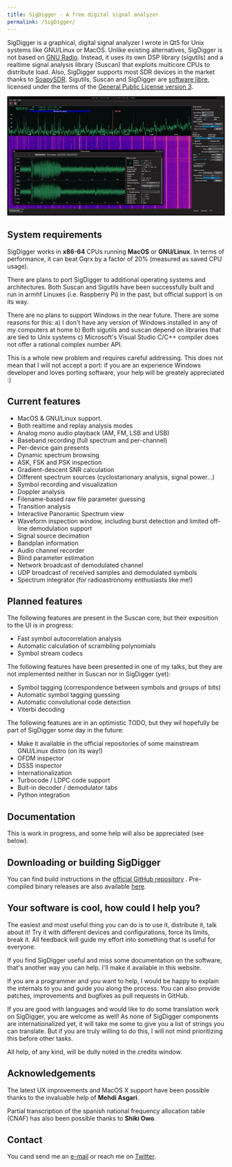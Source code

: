 ```yaml
---
title: SigDigger - A free digital signal analyzer
permalink: /SigDigger/
---
```


SigDigger is a graphical, digital signal analyzer I wrote in Qt5 for Unix systems like GNU/Linux or MacOS. Unlike existing  alternatives, SigDigger is not based on [GNU Radio](https://www.gnuradio.org/). Instead, it uses its own DSP library (sigutils) and a realtime signal analysis library (Suscan) that exploits multicore CPUs to distribute load. Also, SigDigger supports most SDR devices in the market thanks to [SoapySDR](https://github.com/pothosware/SoapySDR/wiki). Sigutils, Suscan and SigDigger are [software libre](https://en.wikipedia.org/wiki/Free_software), licensed under the terms of the [General Public License version 3](https://www.gnu.org/licenses/gpl-3.0.en.html).

![](images/SigDigger-0.1.png) 

## System requirements
SigDigger works in **x86-64** CPUs running **MacOS** or **GNU/Linux**. In terms of performance, it can beat Gqrx by a factor of 20% (measured as saved CPU usage).

There are plans to port SigDigger to additional operating systems and architectures. Both Suscan and Sigutils have been successfully built and run in armhf Linuxes (i.e. Raspberry Pi) in the past, but official support is on its way.

There are no plans to support Windows in the near future. There are some reasons for this:
a) I don't have any version of Windows installed in any of my computers at home
b) Both sigutils and suscan depend on libraries that are tied to Unix systems
c) Microsoft's Visual Studio C/C++ compiler does not offer a rational complex number API.
 
This is a whole new problem and requires careful addressing. This does not mean that I will not accept a port: if you are an experience Windows developer and loves porting software, your help will be greately appreciated :)

## Current features
- MacOS & GNU/Linux support.
-  Both realtime and replay analysis modes
-  Analog mono audio playback (AM, FM, LSB and USB)
-  Baseband recording (full spectrum and per-channel)
-  Per-device gain presents
-  Dynamic spectrum browsing
-  ASK, FSK and PSK inspection
- Gradient-descent SNR calculation
- Different spectrum sources (cyclostarionary analysis, signal power...)
- Symbol recording and visualization
- Doppler analysis
- Filename-based raw file parameter guessing
- Transition analysis
- Interactive Panoramic Spectrum view
- Waveform inspection window, including burst detection and limited off-line demodulation support
- Signal source decimation
- Bandplan information
- Audio channel recorder
- Blind parameter estimation
- Network broadcast of demodulated channel
- UDP broadcast of received samples and demodulated symbols
- Spectrum integrator (for radioastronomy enthusiasts like me!)

## Planned features
The following features are present in the Suscan core, but their exposition to the UI is in progress:

- Fast symbol autocorrelation analysis
- Automatic calculation of scrambling polynomials
- Symbol stream codecs

The following features have been presented in one of my talks, but they are not implemented neither in Suscan nor in SigDigger (yet):

- Symbol tagging (correspondence between symbols and groups of bits)
- Automatic symbol tagging guessing
- Automatic convolutional code detection
- Viterbi decoding

The following features are in an optimistic TODO, but they wil hopefully be part of SigDigger some day in the future:

- Make it available in the official repositories of some mainstream GNU/Linux distro (on its way!)
- OFDM inspector
- DSSS inspector
- Internationalization
- Turbocode / LDPC code support
- Bult-in decoder / demodulator tabs
- Python integration

## Documentation
This is work in progress, and some help will also be appreciated (see below).

## Downloading or building SigDigger
You can find build instructions in the [official GitHub repository](https://github.com/BatchDrake/SigDigger) . Pre-compiled binary releases are also available [here](https://github.com/BatchDrake/SigDigger/releases).

## Your software is cool, how could I help you?
The easiest and most useful thing you can do is to use it, distribute it, talk about it! Try it with different devices and configurations, force its limits, break it. All feedback will guide my effort into something that is useful for everyone.

If you find SigDigger useful and miss some documentation on the software, that's another way you can help. I'll make it available in this website.

If you are a programmer and you want to help, I would be happy to explain the internals to you and guide you along the process. You can also provide patches, improvements and bugfixes as pull requests in GitHub.

If you are good with languages and would like to do some translation work on SigDigger, you are welcome as well! As none of SigDigger components are internationalized yet, it will take me some to give you a list of strings you can translate. But if you are truly willing to do this, I will not mind prioritizing this before other tasks.

All help, of any kind, will be dully noted in the credits window.

## Acknowledgements
The latest UX improvements and MacOS X support have been possible thanks to the invaluable help of **Mehdi Asgari**.

Partial transcription of the spanish national frequency allocation table (CNAF) has also been possible thanks to **Shiki Owo**.

## Contact
You cand send me an [e-mail](mailto:BatchDrake@gmail.com) or reach me on [Twitter](https://twitter.com/BatchDrake).
